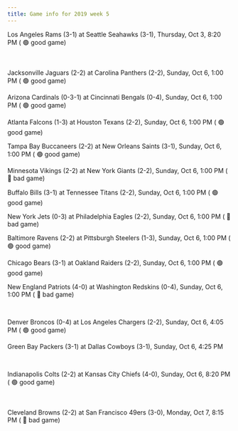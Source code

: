 ```yaml
---
title: Game info for 2019 week 5
---
```

Los Angeles Rams (3-1) at Seattle Seahawks (3-1), Thursday, Oct 3, 8:20 PM (	:green_circle: good game)


<br/>

Jacksonville Jaguars (2-2) at Carolina Panthers (2-2), Sunday, Oct 6, 1:00 PM (	:green_circle: good game)

Arizona Cardinals (0-3-1) at Cincinnati Bengals (0-4), Sunday, Oct 6, 1:00 PM (	:green_circle: good game)

Atlanta Falcons (1-3) at Houston Texans (2-2), Sunday, Oct 6, 1:00 PM (	:green_circle: good game)

Tampa Bay Buccaneers (2-2) at New Orleans Saints (3-1), Sunday, Oct 6, 1:00 PM (	:green_circle: good game)

Minnesota Vikings (2-2) at New York Giants (2-2), Sunday, Oct 6, 1:00 PM (	:red_circle: bad game)

Buffalo Bills (3-1) at Tennessee Titans (2-2), Sunday, Oct 6, 1:00 PM (	:green_circle: good game)

New York Jets (0-3) at Philadelphia Eagles (2-2), Sunday, Oct 6, 1:00 PM (	:red_circle: bad game)

Baltimore Ravens (2-2) at Pittsburgh Steelers (1-3), Sunday, Oct 6, 1:00 PM (	:green_circle: good game)

Chicago Bears (3-1) at Oakland Raiders (2-2), Sunday, Oct 6, 1:00 PM (	:green_circle: good game)

New England Patriots (4-0) at Washington Redskins (0-4), Sunday, Oct 6, 1:00 PM (	:red_circle: bad game)


<br/>

Denver Broncos (0-4) at Los Angeles Chargers (2-2), Sunday, Oct 6, 4:05 PM (	:green_circle: good game)

Green Bay Packers (3-1) at Dallas Cowboys (3-1), Sunday, Oct 6, 4:25 PM


<br/>

Indianapolis Colts (2-2) at Kansas City Chiefs (4-0), Sunday, Oct 6, 8:20 PM (	:green_circle: good game)


<br/>

Cleveland Browns (2-2) at San Francisco 49ers (3-0), Monday, Oct 7, 8:15 PM (	:red_circle: bad game)

